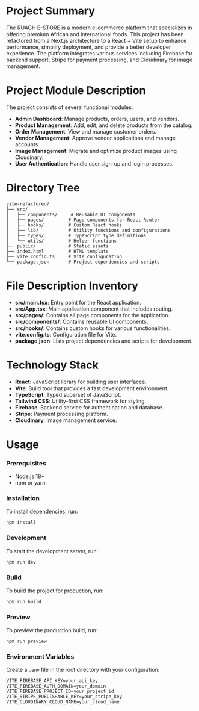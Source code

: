 # Project Summary
The RUACH E-STORE is a modern e-commerce platform that specializes in offering premium African and international foods. This project has been refactored from a Next.js architecture to a React + Vite setup to enhance performance, simplify deployment, and provide a better developer experience. The platform integrates various services including Firebase for backend support, Stripe for payment processing, and Cloudinary for image management.

# Project Module Description
The project consists of several functional modules:
- **Admin Dashboard**: Manage products, orders, users, and vendors.
- **Product Management**: Add, edit, and delete products from the catalog.
- **Order Management**: View and manage customer orders.
- **Vendor Management**: Approve vendor applications and manage accounts.
- **Image Management**: Migrate and optimize product images using Cloudinary.
- **User Authentication**: Handle user sign-up and login processes.

# Directory Tree
```
vite-refactored/
├── src/
│   ├── components/     # Reusable UI components
│   ├── pages/         # Page components for React Router
│   ├── hooks/         # Custom React hooks
│   ├── lib/           # Utility functions and configurations
│   ├── types/         # TypeScript type definitions
│   └── utils/         # Helper functions
├── public/            # Static assets
├── index.html         # HTML template
├── vite.config.ts     # Vite configuration
└── package.json       # Project dependencies and scripts
```

# File Description Inventory
- **src/main.tsx**: Entry point for the React application.
- **src/App.tsx**: Main application component that includes routing.
- **src/pages/**: Contains all page components for the application.
- **src/components/**: Contains reusable UI components.
- **src/hooks/**: Contains custom hooks for various functionalities.
- **vite.config.ts**: Configuration file for Vite.
- **package.json**: Lists project dependencies and scripts for development.

# Technology Stack
- **React**: JavaScript library for building user interfaces.
- **Vite**: Build tool that provides a fast development environment.
- **TypeScript**: Typed superset of JavaScript.
- **Tailwind CSS**: Utility-first CSS framework for styling.
- **Firebase**: Backend service for authentication and database.
- **Stripe**: Payment processing platform.
- **Cloudinary**: Image management service.

# Usage
### Prerequisites
- Node.js 18+
- npm or yarn

### Installation
To install dependencies, run:
```bash
npm install
```

### Development
To start the development server, run:
```bash
npm run dev
```

### Build
To build the project for production, run:
```bash
npm run build
```

### Preview
To preview the production build, run:
```bash
npm run preview
```

### Environment Variables
Create a `.env` file in the root directory with your configuration:
```env
VITE_FIREBASE_API_KEY=your_api_key
VITE_FIREBASE_AUTH_DOMAIN=your_domain
VITE_FIREBASE_PROJECT_ID=your_project_id
VITE_STRIPE_PUBLISHABLE_KEY=your_stripe_key
VITE_CLOUDINARY_CLOUD_NAME=your_cloud_name
```
